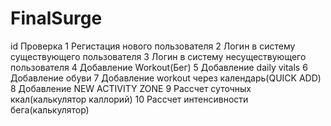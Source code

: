 # FinalSurge
id Проверка
1  Регистация нового пользователя
2  Логин в систему существующего пользователя
3  Логин в систему несуществующего пользователя
4  Добавление Workout(Бег)
5  Добавление daily vitals
6  Добавление обуви
7  Добавление workout через календарь(QUICK ADD)
8  Добавление NEW ACTIVITY ZONE
9  Рассчет суточных ккал(калькулятор каллорий)
10 Рассчет интенсивности бега(калькулятор)
